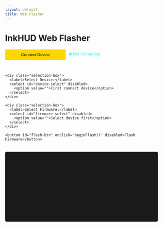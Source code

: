 ```yaml
---
layout: default
title: Web Flasher
---
```


# InkHUD Web Flasher

<div id="flasher-container">
  <div class="flash-controls">
    <div class="connect-box">
      <button id="connect-btn" onclick="connect()">Connect Device</button>
      <span id="connection-status">⛔ Not Connected</span>
    </div>
    
    <div class="selection-box">
      <label>Select Device:</label>
      <select id="device-select" disabled>
        <option value="">First connect device</option>
      </select>
    </div>

    <div class="selection-box">
      <label>Select Firmware:</label>
      <select id="firmware-select" disabled>
        <option value="">Select device first</option>
      </select>
    </div>

    <button id="flash-btn" onclick="beginFlash()" disabled>Flash Firmware</button>
  </div>

  <div id="progress-container" style="display: none;">
    <progress id="progress-bar" value="0" max="100"></progress>
    <span id="progress-text">0%</span>
  </div>

  <div id="log-container">
    <pre id="log"></pre>
  </div>
</div>

<script>
// Initialize ESPTool globally
let ESPTool = window.ESPTool;

const REPO = 'HarukiToreda/Meshtastic-Experiments';
const BRANCH = 'main';
const FIRMWARES_PATH = 'firmwares';
const CORS_PROXY = 'https://api.allorigins.win/get?url=';

let port = null;
let selectedFirmware = null;

async function loadDevices() {
  try {
    const apiUrl = `https://api.github.com/repos/${REPO}/contents/${FIRMWARES_PATH}?ref=${BRANCH}`;
    const response = await fetch(`${CORS_PROXY}${encodeURIComponent(apiUrl)}`);
    
    if (!response.ok) throw new Error(`GitHub error: ${response.status}`);
    
    const data = await response.json();
    const contents = JSON.parse(data.contents);
    const devices = Array.isArray(contents) ? contents : [];
    
    const deviceSelect = document.getElementById('device-select');
    deviceSelect.innerHTML = '<option value="">Select a device</option>';
    
    devices.forEach(item => {
      if (item.type === 'dir') {
        const option = document.createElement('option');
        option.value = item.name;
        option.textContent = item.name.replace(/_/g, ' ');
        deviceSelect.appendChild(option);
      }
    });
    
    deviceSelect.disabled = false;
    log('Loaded available devices');
  } catch (error) {
    log(`Device loading failed: ${error.message}`);
  }
}

async function loadFirmwares(device) {
  try {
    const apiUrl = `https://api.github.com/repos/${REPO}/contents/${FIRMWARES_PATH}/${device}?ref=${BRANCH}`;
    const response = await fetch(`${CORS_PROXY}${encodeURIComponent(apiUrl)}`);
    
    if (!response.ok) throw new Error(`GitHub error: ${response.status}`);
    
    const data = await response.json();
    const contents = JSON.parse(data.contents);
    const files = Array.isArray(contents) ? contents : [];
    
    const firmwareSelect = document.getElementById('firmware-select');
    firmwareSelect.innerHTML = '<option value="">Select a firmware</option>';
    
    files.forEach(file => {
      if (file.name.endsWith('.bin')) {
        const option = document.createElement('option');
        option.value = `https://raw.githubusercontent.com/${REPO}/${BRANCH}/${FIRMWARES_PATH}/${device}/${file.name}`;
        option.textContent = file.name.replace(/_/g, ' ');
        firmwareSelect.appendChild(option);
      }
    });
    
    firmwareSelect.disabled = false;
    log(`Loaded firmwares for ${device}`);
  } catch (error) {
    log(`Firmware loading failed: ${error.message}`);
  }
}

async function connect() {
  try {
    port = await navigator.serial.requestPort();
    document.getElementById('connect-btn').disabled = true;
    document.getElementById('connection-status').textContent = '✅ Connected';
    document.getElementById('flash-btn').disabled = false;
    log('Connected to device');
    await loadDevices();
  } catch (error) {
    log(`Connection error: ${error.message}`);
  }
}

document.getElementById('device-select').addEventListener('change', function(e) {
  const device = e.target.value;
  if (device) {
    loadFirmwares(device);
  }
});

document.getElementById('firmware-select').addEventListener('change', function(e) {
  selectedFirmware = e.target.value;
});

async function beginFlash() {
  if (!selectedFirmware) {
    log('Please select a firmware first');
    return;
  }

  try {
    document.getElementById('progress-container').style.display = 'block';
    const options = { baudRate: 115200, autoDtrReset: false };
    
    log(`Downloading firmware: ${selectedFirmware}`);
    const response = await fetch(selectedFirmware);
    const firmwareBuffer = await response.arrayBuffer();
    
    await port.open(options);
    
    // Initialize ESPTool with the port
    const esptool = new ESPTool(port);
    
    await esptool.connect();
    log('Starting flash process...');
    
    await esptool.flash_file(new Uint8Array(firmwareBuffer), (progress) => {
      const percent = Math.round(progress * 100);
      document.getElementById('progress-bar').value = percent;
      document.getElementById('progress-text').textContent = `${percent}%`;
    });
    
    log('Flash complete! Resetting device...');
    await esptool.hard_reset();
    log('Device ready to use');
  } catch (error) {
    log(`Flash failed: ${error.message}`);
  } finally {
    document.getElementById('progress-container').style.display = 'none';
    if (port) await port.close();
  }
}

function log(message) {
  const logElement = document.getElementById('log');
  logElement.textContent += `${new Date().toLocaleTimeString()}: ${message}\n`;
  logElement.scrollTop = logElement.scrollHeight;
}
</script>

<style>
.flash-controls {
  margin: 20px 0;
  display: flex;
  flex-direction: column;
  gap: 15px;
  max-width: 600px;
}

.connect-box {
  display: flex;
  gap: 10px;
  align-items: center;
  margin-bottom: 15px;
}

#connect-btn {
  padding: 10px 20px;
  background: #FFD700;
  color: #000;
  border: none;
  border-radius: 4px;
  cursor: pointer;
  width: 200px;
}

#connection-status {
  color: #00FFFF;
  font-size: 0.9em;
}

.selection-box {
  background: #1a1a1a;
  padding: 15px;
  border-radius: 5px;
}

select {
  width: 100%;
  padding: 8px;
  background: #333;
  color: #fff;
  border: 1px solid #FFD700;
  border-radius: 4px;
  margin-top: 5px;
}

label {
  color: #00FFFF;
  font-size: 0.9em;
}

#flash-btn {
  padding: 12px 24px;
  background: #00FF00;
  color: #000;
  border: none;
  border-radius: 4px;
  cursor: pointer;
  width: 200px;
}

#log-container {
  background: #1a1a1a;
  padding: 15px;
  border-radius: 5px;
  margin-top: 20px;
}

#log {
  color: #00FF00;
  height: 200px;
  overflow-y: auto;
  margin: 0;
  font-family: monospace;
}

progress {
  width: 100%;
  height: 20px;
  margin-top: 10px;
  accent-color: #FFD700;
}

#progress-text {
  color: #00FFFF;
  margin-left: 10px;
}
</style>
